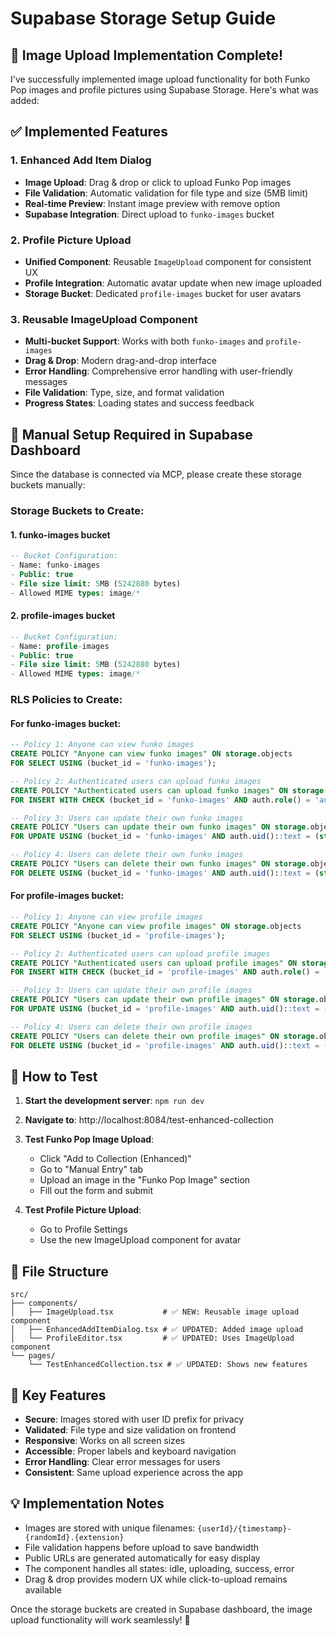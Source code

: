 # Supabase Storage Setup Guide

## 📸 Image Upload Implementation Complete!

I've successfully implemented image upload functionality for both Funko Pop images and profile pictures using Supabase Storage. Here's what was added:

## ✅ Implemented Features

### 1. **Enhanced Add Item Dialog**
- **Image Upload**: Drag & drop or click to upload Funko Pop images
- **File Validation**: Automatic validation for file type and size (5MB limit)  
- **Real-time Preview**: Instant image preview with remove option
- **Supabase Integration**: Direct upload to `funko-images` bucket

### 2. **Profile Picture Upload**
- **Unified Component**: Reusable `ImageUpload` component for consistent UX
- **Profile Integration**: Automatic avatar update when new image uploaded
- **Storage Bucket**: Dedicated `profile-images` bucket for user avatars

### 3. **Reusable ImageUpload Component**
- **Multi-bucket Support**: Works with both `funko-images` and `profile-images`
- **Drag & Drop**: Modern drag-and-drop interface
- **Error Handling**: Comprehensive error handling with user-friendly messages
- **File Validation**: Type, size, and format validation
- **Progress States**: Loading states and success feedback

## 🔧 Manual Setup Required in Supabase Dashboard

Since the database is connected via MCP, please create these storage buckets manually:

### Storage Buckets to Create:

#### 1. **funko-images** bucket
```sql
-- Bucket Configuration:
- Name: funko-images
- Public: true
- File size limit: 5MB (5242880 bytes)
- Allowed MIME types: image/*
```

#### 2. **profile-images** bucket  
```sql
-- Bucket Configuration:
- Name: profile-images
- Public: true
- File size limit: 5MB (5242880 bytes)
- Allowed MIME types: image/*
```

### RLS Policies to Create:

#### For **funko-images** bucket:
```sql
-- Policy 1: Anyone can view funko images
CREATE POLICY "Anyone can view funko images" ON storage.objects
FOR SELECT USING (bucket_id = 'funko-images');

-- Policy 2: Authenticated users can upload funko images
CREATE POLICY "Authenticated users can upload funko images" ON storage.objects
FOR INSERT WITH CHECK (bucket_id = 'funko-images' AND auth.role() = 'authenticated');

-- Policy 3: Users can update their own funko images
CREATE POLICY "Users can update their own funko images" ON storage.objects
FOR UPDATE USING (bucket_id = 'funko-images' AND auth.uid()::text = (storage.foldername(name))[1]);

-- Policy 4: Users can delete their own funko images  
CREATE POLICY "Users can delete their own funko images" ON storage.objects
FOR DELETE USING (bucket_id = 'funko-images' AND auth.uid()::text = (storage.foldername(name))[1]);
```

#### For **profile-images** bucket:
```sql
-- Policy 1: Anyone can view profile images
CREATE POLICY "Anyone can view profile images" ON storage.objects
FOR SELECT USING (bucket_id = 'profile-images');

-- Policy 2: Authenticated users can upload profile images
CREATE POLICY "Authenticated users can upload profile images" ON storage.objects
FOR INSERT WITH CHECK (bucket_id = 'profile-images' AND auth.role() = 'authenticated');

-- Policy 3: Users can update their own profile images
CREATE POLICY "Users can update their own profile images" ON storage.objects
FOR UPDATE USING (bucket_id = 'profile-images' AND auth.uid()::text = (storage.foldername(name))[1]);

-- Policy 4: Users can delete their own profile images
CREATE POLICY "Users can delete their own profile images" ON storage.objects
FOR DELETE USING (bucket_id = 'profile-images' AND auth.uid()::text = (storage.foldername(name))[1]);
```

## 🎯 How to Test

1. **Start the development server**: `npm run dev`
2. **Navigate to**: http://localhost:8084/test-enhanced-collection
3. **Test Funko Pop Image Upload**:
   - Click "Add to Collection (Enhanced)"
   - Go to "Manual Entry" tab
   - Upload an image in the "Funko Pop Image" section
   - Fill out the form and submit

4. **Test Profile Picture Upload**:
   - Go to Profile Settings
   - Use the new ImageUpload component for avatar

## 📁 File Structure

```
src/
├── components/
│   ├── ImageUpload.tsx           # ✅ NEW: Reusable image upload component
│   ├── EnhancedAddItemDialog.tsx # ✅ UPDATED: Added image upload
│   └── ProfileEditor.tsx         # ✅ UPDATED: Uses ImageUpload component
└── pages/
    └── TestEnhancedCollection.tsx # ✅ UPDATED: Shows new features
```

## 🔑 Key Features

- **Secure**: Images stored with user ID prefix for privacy
- **Validated**: File type and size validation on frontend
- **Responsive**: Works on all screen sizes  
- **Accessible**: Proper labels and keyboard navigation
- **Error Handling**: Clear error messages for users
- **Consistent**: Same upload experience across the app

## 💡 Implementation Notes

- Images are stored with unique filenames: `{userId}/{timestamp}-{randomId}.{extension}`
- File validation happens before upload to save bandwidth
- Public URLs are generated automatically for easy display
- The component handles all states: idle, uploading, success, error
- Drag & drop provides modern UX while click-to-upload remains available

Once the storage buckets are created in Supabase dashboard, the image upload functionality will work seamlessly! 🚀 